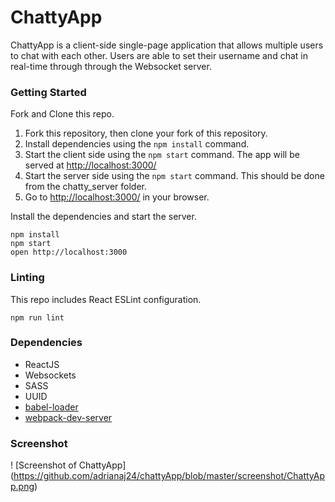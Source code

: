 ChattyApp 
=====================

ChattyApp is a client-side single-page application that allows multiple users to chat with each other. Users are able to set their username and chat in real-time through through the Websocket server.

### Getting Started

Fork and Clone this repo.

1. Fork this repository, then clone your fork of this repository.
2. Install dependencies using the `npm install` command.
3. Start the client side using the `npm start` command. The app will be served at <http://localhost:3000/>
4. Start the server side using the `npm start` command. This should be done from the chatty_server folder. 
5. Go to <http://localhost:3000/> in your browser.

Install the dependencies and start the server.

```
npm install
npm start
open http://localhost:3000
```

### Linting

This repo includes React ESLint configuration.

```
npm run lint
```

### Dependencies

* ReactJS
* Websockets
* SASS
* UUID
* [babel-loader](https://github.com/babel/babel-loader)
* [webpack-dev-server](https://github.com/webpack/webpack-dev-server)

### Screenshot 
! [Screenshot of ChattyApp] (https://github.com/adrianaj24/chattyApp/blob/master/screenshot/ChattyApp.png)
